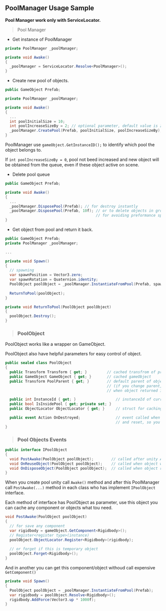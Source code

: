 ## PoolManager Usage Sample

**Pool Manager work only with ServiceLocator.**

> Pool Manager
* Get instance of PoolManager
```csharp
private PoolManager _poolManager;

private void Awake()
{
  _poolManager = ServiceLocator.Resolve<PoolManager>();
}
```

* Create new pool of objects.
```csharp
public GameObject Prefab;

private PoolManager _poolManager;

private void Awake()
{
  ...
  int poolInitialSize = 10;
  int poolIncreaseSizeBy = 2; // optional parameter, default value is zero.
  _poolManager.CreatePool(Prefab, poolInitialSize, poolIncreaseSizeBy);
}
```


PoolManager use ```gameObject.GetInstanceID();``` to identify which pool the object belongs to.

If ```int poolIncreaseSizeBy = 0```, pool not beed increased and new object will be obtained from the queue, 
even if these object active on scene.

* Delete pool queue
```csharp
public GameObject Prefab;

private void Awake()
{
  ...
  _poolManager.DisposePool(Prefab); // for destroy instantly
  _poolManager.DisposePool(Prefab, 10f); // or to delete objects in groups within 10 seconds
                                         // for avoiding preformance spikes
}
```

* Get object from pool and return it back.
```csharp
public GameObject Prefab;
private PoolManager _poolManager;

...

private void Spawn()
{
  // spawning
  var spawnPosition = Vector3.zero;
  var spawnRotation = Quaternion.identity;
  PoolObject poolObject = _poolManager.InstantiateFromPool(Prefab, spawnPosition, spawnRotation);
  
  ReturnToPool(poolObject);
}

private void ReturnToPool(PoolObject poolObject)
{
  poolObject.Destroy();
}
```



> ### PoolObject
PoolObject works like a wrapper on GameObject.

PoolObject also have helpful parameters for easy control of object.

```csharp
public sealed class PoolObject
{
  public Transform Transform { get; }         // cached transfrom of prefab instance
  public GameObject GameObject { get; }       // cached gameObject 
  public Transform PoolParent { get; }        // default parent of object
                                              // (if you change parent, this parent will be applied 
                                              // when object returned into pool).

  public int InstanceId { get; }                  // instanceId of current gameObject instance.
  public bool IsInsidePool { get; private set; }  
  public ObjectLocator ObjectLocator { get; }     // struct for caching components, more about that below.

  public event Action OnDestroyed;                // event called when object return into pool.
                                                  // and reset, so you don't need unsubscribe.
}
```



> ### Pool Objects Events
```csharp
public interface IPoolObject
{
  void PostAwake(PoolObject poolObject);        // called after unity Awake()
  void OnReuseObject(PoolObject poolObject);    // called when object was grabbed from pool
  void OnDisposeObject(PoolObject poolObject);  // called when object returned into pool
}
```
When you create pool unity call ```Awake()``` method and after this 
PoolManager call ```PostAwake(...)``` method in each class who has implement ```IPoolObject``` interface.

Each method of interface has PoolObject as parameter, use this object you can cache any component or objects what tou need.

```csharp
void PostAwake(PoolObject poolObject)
{
  // for save any component
  var rigidbody = gameObject.GetComponent<Rigidbody>();
  // Register<register type>(instance)
  poolObject.ObjectLocator.Register<Rigidbody>(rigidbody);
  
  // or forget if this is temporary object
  poolObject.Forget<Rigidbody>();
}
```

And in another you can get this component/object withoud call expensive ```GetComponent()```
```csharp
private void Spawn()
{
  PoolObject poolObject = _poolManager.InstantiateFromPool(Prefab);
  var rigidbody = poolObject.Resolve<Rigidbody>();
  rigidbody.AddForce(Vector3.up * 1000f);
}
```




